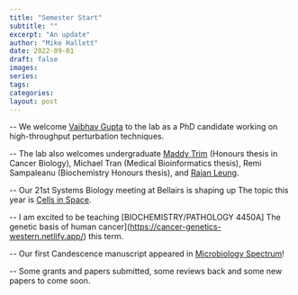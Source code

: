 ```yaml
---
title: "Semester Start"
subtitle: ""
excerpt: "An update"
author: "Mike Hallett"
date: 2022-09-01
draft: false
images:
series:
tags:
categories:
layout: post
---
```

 
 -- We welcome [Vaibhav Gupta](/team/vaibhav-gupta) to the lab as a PhD candidate working on high-throughput perturbation techniques.
 
 -- The lab also welcomes undergraduate  [Maddy Trim](/team/maddy-trim) (Honours thesis in Cancer Biology), Michael Tran (Medical Bioinformatics thesis), 
 Remi Sampaleanu (Biochemistry Honours thesis), and [Rajan Leung](/team/rajan-leung). 
 
 -- Our 21st Systems Biology meeting at Bellairs is shaping up The topic this year is [Cells in Space](/barbados/cells-in-space).
 
 -- I am excited to be teaching [BIOCHEMISTRY/PATHOLOGY 4450A] The genetic basis of human cancer](https://cancer-genetics-western.netlify.app/) this term. 
 
 -- Our first Candescence manuscript appeared in [Microbiology Spectrum](https://journals.asm.org/doi/10.1128/spectrum.01472-22)! 
 
 -- Some grants and papers submitted, some reviews back and some new papers to come soon.
 
 

